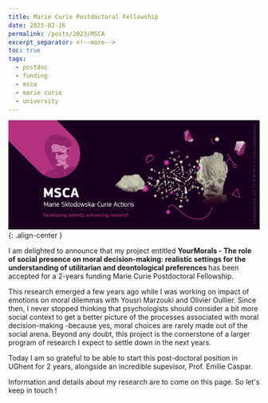 ```yaml
---
title: Marie Curie Postdoctoral Fellowship
date: 2023-02-16
permalink: /posts/2023/MSCA
excerpt_separator: <!--more-->
toc: true
tags:
  - postdoc
  - funding
  - msca
  - marie curie 
  - university
---
```


![](/images/posts/post3/msca.jpg){: .align-center }

I am delighted to announce that my project entitled <b>YourMorals - The role of social presence on moral decision-making: realistic settings for the understanding of utilitarian and deontological preferences </b>
has been accepted for a 2-years funding Marie Curie Postdoctoral Fellowship.

This research emerged a few years ago while I was working on impact of emotions on moral dilemmas with Yousri Marzouki and Olivier Oullier. 
Since then, I never stopped thinking that psychologists should consider a bit more social context to get a better picture of the processes associated with moral decision-making -because yes, moral choices are rarely made out of the social arena. 
Beyond any doubt, this project is the cornerstone of a larger program of research I expect to settle down in the next years.

Today I am so grateful to be able to start this post-doctoral position in UGhent for 2 years, alongside an incredible supevisor, Prof. Emilie Caspar. 


Information and details about my research are to come on this page. 
So let's keep in touch !

<!--more-->


